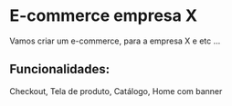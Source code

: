 # E-commerce empresa X

Vamos criar um e-commerce, para a empresa X e etc ...

## Funcionalidades:
Checkout, Tela de produto, Catálogo, Home com banner
